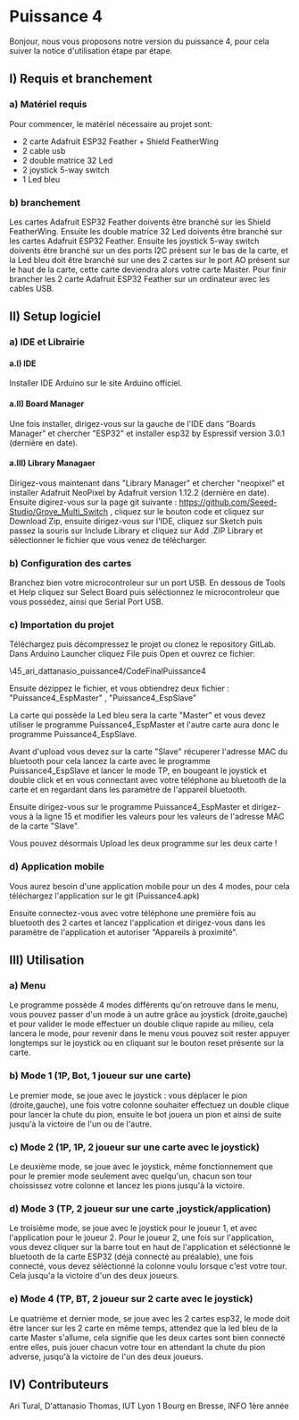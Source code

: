 
# Puissance 4

Bonjour, nous vous proposons notre version du puissance 4, pour cela suiver la notice d'utilisation étape par étape.



## I) Requis et branchement

### a) Matériel requis

Pour commencer, le matériel nécessaire au projet sont:

- 2 carte Adafruit ESP32 Feather + Shield FeatherWing
- 2 cable usb
- 2 double matrice 32 Led
- 2 joystick 5-way switch
- 1 Led bleu

### b) branchement

Les cartes Adafruit ESP32 Feather doivents être branché sur les Shield FeatherWing.
Ensuite les double matrice 32 Led doivents être branché sur les cartes Adafruit ESP32 Feather. Ensuite les joystick 5-way switch doivents être branché sur un des ports I2C présent sur le bas de la carte, et la Led bleu doit être branché sur une des 2 cartes sur le port AO présent sur le haut de la carte, cette carte deviendra alors votre carte Master. Pour finir brancher les 2 carte Adafruit ESP32 Feather sur un ordinateur avec les cables USB.
## II) Setup logiciel

### a) IDE et Librairie

#### a.I) IDE
Installer IDE Arduino sur le site Arduino officiel. 

#### a.II) Board Manager
Une fois installer, dirigez-vous sur la gauche de l'IDE dans "Boards Manager" et chercher "ESP32" et installer esp32 by Espressif version 3.0.1 (dernière en date).

#### a.III) Library Managaer
Dirigez-vous maintenant dans "Library Manager" et chercher "neopixel" et installer Adafruit NeoPixel by Adafruit version 1.12.2 (dernière en date). Ensuite digirez-vous sur la page git suivante : https://github.com/Seeed-Studio/Grove_Multi_Switch , cliquez sur le bouton code et cliquez sur Download Zip, ensuite dirigez-vous sur l'IDE, cliquez sur Sketch puis passez la souris sur Include Library et cliquez sur Add .ZIP Library et sélectionner le fichier que vous venez de télécharger.

### b) Configuration des cartes

Branchez bien votre microcontroleur sur un port USB.
En dessous de Tools et Help cliquez sur Select Board puis séléctionnez le microcontroleur que vous possédez, ainsi que Serial Port USB.

### c) Importation du projet

Téléchargez puis décompressez le projet ou clonez le repository GitLab.
Dans Arduino Launcher cliquez File puis Open et ouvrez ce fichier:

\45_ari_dattanasio_puissance4/CodeFinalPuissance4

Ensuite dézippez le fichier, et vous obtiendrez deux fichier : "Puissance4_EspMaster" , "Puissance4_EspSlave"

La carte qui possède la Led bleu sera la carte "Master" et vous devez utiliser le programme Puissance4_EspMaster et l'autre carte aura donc le programme Puissance4_EspSlave.

Avant d'upload vous devez sur la carte "Slave" récuperer l'adresse MAC du bluetooth pour cela lancez la carte avec le programme Puissance4_EspSlave et lancer le mode TP, en bougeant le joystick et double click et en vous connectant avec votre téléphone au bluetooth de la carte et en regardant dans les paramètre de l'appareil bluetooth. 

Ensuite dirigez-vous sur le programme Puissance4_EspMaster et dirigez-vous à la ligne 15 et modifier les valeurs pour les valeurs de l'adresse MAC de la carte "Slave".

Vous pouvez désormais Upload les deux programme sur les deux carte !

### d) Application mobile

Vous aurez besoin d'une application mobile pour un des 4 modes, pour cela téléchargez l'application sur le git (Puissance4.apk)

Ensuite connectez-vous avec votre téléphone une première fois au bluetooth des 2 cartes et lancez l'application et dirigez-vous dans les paramètre de l'application et autoriser "Appareils à proximité".
## III) Utilisation

### a) Menu

Le programme possède 4 modes différents qu'on retrouve dans le menu, vous pouvez passer d'un mode à un autre grâce au joystick (droite,gauche) et pour valider le mode effectuer un double clique rapide au milieu, cela lancera le mode, pour revenir dans le menu vous pouvez soit rester appuyer longtemps sur le joystick ou en cliquant sur le bouton reset présente sur la carte.

### b) Mode 1 (1P, Bot, 1 joueur sur une carte)

Le premier mode, se joue avec le joystick : vous déplacer le pion (droite,gauche), une fois votre colonne souhaiter effectuez un double clique pour lancer la chute du pion, ensuite le bot jouera un pion et ainsi de suite jusqu'à la victoire de l'un ou de l'autre.

### c) Mode 2 (1P, 1P, 2 joueur sur une carte avec le joystick)

Le deuxième mode, se joue avec le joystick, même fonctionnement que pour le premier mode seulement avec quelqu'un, chacun son tour choississez votre colonne et lancez les pions jusqu'à la victoire.

### d) Mode 3 (TP, 2 joueur sur une carte ,joystick/application)

Le troisième mode, se joue avec le joystick pour le joueur 1, et avec l'application pour le joueur 2. Pour le joueur 2, une fois sur l'application, vous devez cliquer sur la barre tout en haut de l'application et séléctionné le bluetooth de la carte ESP32 (déjà connecté au préalable), une fois connecté, vous devez séléctionné la colonne voulu lorsque c'est votre tour. Cela jusqu'a la victoire d'un des deux joueurs.

### e) Mode 4 (TP, BT, 2 joueur sur 2 carte avec le joystick)

Le quatrième et dernier mode, se joue avec les 2 cartes esp32, le mode doit être lancer sur les 2 carte en même temps, attendez que la led bleu de la carte Master s'allume, cela signifie que les deux cartes sont bien connecté entre elles, puis jouer chacun votre tour en attendant la chute du pion adverse, jusqu'à la victoire de l'un des deux joueurs.
## IV) Contributeurs

Ari Tural, D'attanasio Thomas, IUT Lyon 1 Bourg en Bresse, INFO 1ère année
